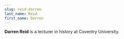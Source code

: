 ```yaml
---
slug: reid-darren
last_name: Reid
first_name: Darren
---
```

**Darren Reid** is a lecturer in history at Coventry University.